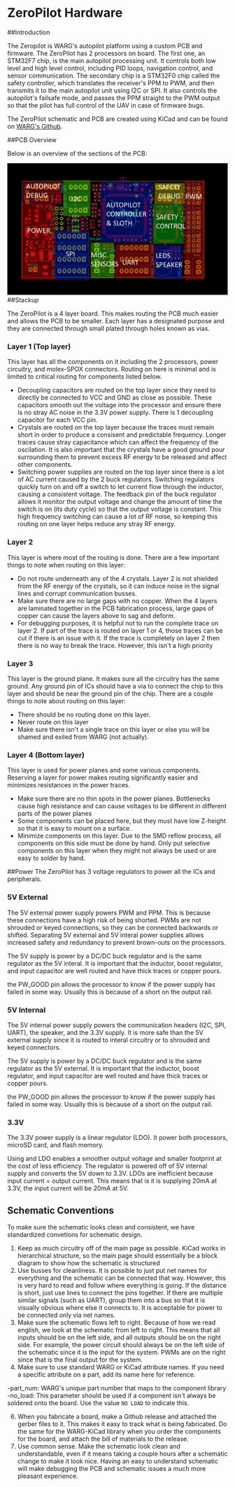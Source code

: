 
# ZeroPilot Hardware

##Introduction

The Zeropilot is WARG's autopilot platform using a custom PCB and firmware. The ZeroPilot has 2 processors on board. The first one, an STM32F7 chip, is the main autopilot processing unit. It controls both low level and high level control, including PID loops, navigation control, and sensor communication. The secondary chip is a STM32F0 chip called the safety controller, which translates the receiver's PPM to PWM, and then transmits it to the main autopilot unit using I2C or SPI. It also controls the autopilot's failsafe mode, and passes the PPM straight to the PWM output so that the pilot has full control of the UAV in case of firmware bugs.

The ZeroPilot schematic and PCB are created using KiCad and can be found on [WARG's Github](https://github.com/UWARG).

##PCB Overview

Below is an overview of the sections of the PCB:

![PCB Overview](zeroPilot_sections.jpg)
##Stackup

The ZeroPilot is a 4 layer board. This makes routing the PCB much easier and allows the PCB to be smaller. Each layer has a designated purpose and they are connected through small plated through holes known as vias.

### Layer 1 (Top layer)
This layer has all the components on it including the 2 processors, power circuitry, and molex-SPOX connectors. Routing on here is minimal and is limited to critical routing for components listed below.

- Decoupling capacitors are routed on the top layer since they need to directly be connected to VCC and GND as close as possible. These capacitors smooth out the voltage into the processor and ensure there is no stray AC noise in the 3.3V power supply. There is 1 decoupling capacitor for each VCC pin.
- Crystals are routed on the top layer because the traces must remain short in order to produce a consisent and predictable frequency. Longer traces cause stray capacitance which can affect the frequency of the oscilation. It is also important that the crystals have a good ground pour surrounding them to prevent excess RF energy to be released and affect other components.
- Switching power supplies are routed on the top layer since there is a lot of AC current caused by the 2 buck regulators. Switching regulators quickly turn on and off a switch to let current flow through the inductor, causing a consistent voltage. The feedback pin of the buck regulator allows it monitor the output voltage and change the amount of time the switch is on (its duty cycle) so that the output voltage is constant. This high frequency switching can cause a lot of RF noise, so keeping this routing on one layer helps reduce any stray RF energy.

### Layer 2
This layer is where most of the routing is done. There are a few important things to note when routing on this layer:

- Do not route underneath any of the 4 crystals. Layer 2 is not shielded from the RF energy of the crystals, so it can induce noise in the signal lines and corrupt communication busses.
- Make sure there are no large gaps with no copper. When the 4 layers are laminated together in the PCB fabrication process, large gaps of copper can cause the layers above to sag and deform.
- For debugging purposes, it is helpful not to run the complete trace on layer 2. If part of the trace is routed on layer 1 or 4, those traces can be cut if there is an issue with it. If the trace is completely on layer 2 then there is no way to break the trace. However, this isn't a high priority

### Layer 3
This layer is the ground plane. It makes sure all the circuitry has the same ground. Any ground pin of ICs should have a via to connect the chip to this layer and should be near the ground pin of the chip. There are a couple things to note about routing on this layer:

- There should be no routing done on this layer.
- Never route on this layer
- Make sure there isn't a single trace on this layer or else you will be shamed and exiled from WARG (not actually).

### Layer 4 (Bottom layer)
This layer is used for power planes and some various components. Reserving a layer for power makes routing significantly easier and minimizes resistances in the power traces.

- Make sure there are no thin spots in the power planes. Bottlenecks cause high resistance and can cause voltages to be different in different parts of the power planes
- Some components can be placed here, but they must have low Z-height so that it is easy to mount on a surface.
- Minimize components on this layer. Due to the SMD reflow process, all components on this side must be done by hand. Only put selective components on this layer when they might not always be used or are easy to solder by hand.

##Power
The ZeroPilot has 3 voltage regulators to power all the ICs and peripherals.

### 5V External
The 5V external power supply powers PWM and PPM. This is because these connections have a high risk of being shorted. PWMs are not shrouded or keyed connections, so they can be connected backwards or shifted. Separating 5V external and 5V interal power supplies allows increased safety and redundancy to prevent brown-outs on the processors.

The 5V supply is power by a DC/DC buck regulator and is the same regulator as the 5V interal. It is important that the inductor, boost regulator, and input capacitor are well routed and have thick traces or copper pours.

the PW_GOOD pin allows the processor to know if the power supply has failed in some way. Usually this is because of a short on the output rail.

### 5V Internal
The 5V internal power supply powers the communication headers (I2C, SPI, UART), the speaker, and the 3.3V supply. It is more safe than the 5V external supply since it is routed to interal circuitry or to shrouded and keyed connectors.

The 5V supply is power by a DC/DC buck regulator and is the same regulator as the 5V external. It is important that the inductor, boost regulator, and input capacitor are well routed and have thick traces or copper pours.

the PW_GOOD pin allows the processor to know if the power supply has failed in some way. Usually this is because of a short on the output rail.

### 3.3V
The 3.3V power supply is a linear regulator (LDO). It power both processors, microSD card, and flash memory.

Using and LDO enables a smoother output voltage and smaller footprint at the cost of less efficiency. The regulator is powered off of 5V internal supply and converts the 5V down to 3.3V. LDOs are inefficient because input current = output current. This means that is it is supplying 20mA at 3.3V, the input current will be 20mA at 5V.

## Schematic Conventions

To make sure the schematic looks clean and consistent, we have standardized convetions for schematic design.

1. Keep as much circuitry off of the main page as possible. KiCad works in hierarchical structure, so the main page should essentially be a block diagram to show how the schematic is structured
2. Use busses for cleanliness. It is possible to just put net names for everything and the schematic can be connected that way. However, this is very hard to read and follow where everything is going. If the distance is short, just use lines to connect the pins together. If there are multiple similar signals (such as UART), group them into a bus so that it is visually obvious where else it connects to. It is acceptable for power to be connected only via net names.
3. Make sure the schematic flows left to right. Because of how we read english, we look at the schematic from left to right. This means that all inputs should be on the left side, and all outputs should be on the right side. For example, the power circuit should always be on the left side of the schematic since it is the input for the system. PWMs are on the right since that is the final output for the system.
4. Make sure to use standard WARG or KiCad attribute names. If you need a specific attribute on a part, add its name here for reference.

-part_num: WARG's unique part number that maps to the component library
-no_load: This parameter should be used if a component isn't always be soldered onto the board. Use the value `NO LOAD` to indicate this.

6. When you fabricate a board, make a Github release and attached the gerber files to it. This makes it easy to track what is being fabricated. Do the same for the WARG-KiCad library when you order the components for the board, and attach the bill of materials to the release.
5. Use common sense. Make the schematic look clean and understandable, even if it means taking a couple hours after a schematic change to make it look nice. Having an easy to understand schematic will make debugging the PCB and schematic issues a much more pleasant experience.
